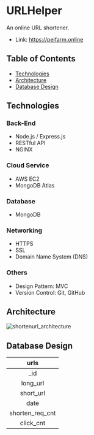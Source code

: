 # URLHelper
An online URL shortener.
- Link: https://peifarm.online

## Table of Contents
- [Technologies](#Technologies)
- [Architecture](#Architecture)
- [Database Design](#database-design)

## Technologies
### Back-End
- Node.js / Express.js
- RESTful API
- NGINX

### Cloud Service
- AWS EC2
- MongoDB Atlas

### Database 
- MongoDB

### Networking
- HTTPS
- SSL
- Domain Name System (DNS)

### Others
- Design Pattern: MVC
- Version Control: Git, GitHub

## Architecture
![shortenurl_architecture](https://stylishbucket.s3-ap-northeast-1.amazonaws.com/shortenurl/shortenurl_architecture.png)

## Database Design
|  urls   |
|  :----:  |
| _id  |
| long_url  |
| short_url  |
| date  |
| shorten_req_cnt  |
| click_cnt |